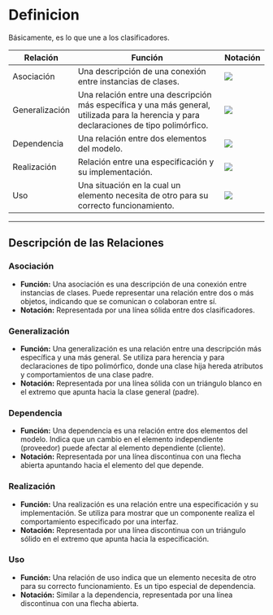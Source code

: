 

# Definicion

Básicamente, es lo que une a los clasificadores.

| Relación       | Función                                                                                                                                   | Notación                                                                                                                                                                                                                                    |
| -------------- | ----------------------------------------------------------------------------------------------------------------------------------------- | ------------------------------------------------------------------------------------------------------------------------------------------------------------------------------------------------------------------------------------------- |
| Asociación     | Una descripción de una conexión entre instancias de clases.                                                                               | ![](https://lh7-us.googleusercontent.com/docsz/AD_4nXd8_WpM9XqnxG6zYJIb2RftBNeHB-EFmZUj9PgaaFytKwaggieAnOwB3RkE1HY576tetO0Z3GBN_FyFY_frz7-3bOoWFWQu8Qma7qT7_Wi1xG-3gkip9Btl1vRDfVCU6ln0POi01maqDbeNF5s8Qf2qt1M?key=VReuh94fGGpJZLGsXsGdUQ)  |
| Generalización | Una relación entre una descripción más específica y una más general, utilizada para la herencia y para declaraciones de tipo polimórfico. | ![](https://lh7-us.googleusercontent.com/docsz/AD_4nXemxBTEEJbq1D7zjEzCCLxI_id_H_ZVeVinyUIbfMqMV3ez0FeieucMYtmgqMYzPI1_lNCMgoI7JD-3GInoFDmjnT7UValdA3vHs18DW2DJibpyvuubg9ypI58kfD6bEbg0uAy3XfSokTbqTdp3tcOrZpM?key=VReuh94fGGpJZLGsXsGdUQ)  |
| Dependencia    | Una relación entre dos elementos del modelo.                                                                                              | ![](https://lh7-us.googleusercontent.com/docsz/AD_4nXf3R67BO7xhV2am9R0ODphVMRdOHBnWHTtj7F5HpdQE7LwgeameD_mQVpfbm0gP2TehXTno4uxOOYK83x60atlTaz9TvPxX5mx3U3PfTJqfaRZhdnYZc10Qa1QdvvNG0kbDqZZVzA2l3MApmLfUJMhn-GD7?key=VReuh94fGGpJZLGsXsGdUQ) |
| Realización    | Relación entre una especificación y su implementación.                                                                                    | ![](https://lh7-us.googleusercontent.com/docsz/AD_4nXfmpe3Qh6mwswERiNrA7EpoLn-hQjr7-CTnc7X5g04I_KcdZg0r_nXv0gRKr9T33hiMeyK-t4jgOrIcmEuSoHdiRqCrvVN4vF3goQ6gLdlF6wR_d2V77vNJ6vpRvRBgM-kVp4PAjT-RbjDqdkUotdMytRfO?key=VReuh94fGGpJZLGsXsGdUQ) |
| Uso            | Una situación en la cual un elemento necesita de otro para su correcto funcionamiento.                                                    | ![](https://lh7-us.googleusercontent.com/docsz/AD_4nXebCtezQpNo-87Igx8D6T1-cNEhhONyN4gFcsg8UkRiJzHlZ44QIl0E8WDhQnjvvLD266vSn738S5H6l7mw2VMjUwP6AeNeP_btaE30imwfeb7LTQ66zLF1KtT5Yi_Bw3oUg9dTYlypQO6Er6D8mqO9ZEU?key=VReuh94fGGpJZLGsXsGdUQ)  |


----

## Descripción de las Relaciones

### Asociación
- **Función:** Una asociación es una descripción de una conexión entre instancias de clases. Puede representar una relación entre dos o más objetos, indicando que se comunican o colaboran entre sí.
- **Notación:** Representada por una línea sólida entre dos clasificadores.

### Generalización
- **Función:** Una generalización es una relación entre una descripción más específica y una más general. Se utiliza para herencia y para declaraciones de tipo polimórfico, donde una clase hija hereda atributos y comportamientos de una clase padre.
- **Notación:** Representada por una línea sólida con un triángulo blanco en el extremo que apunta hacia la clase general (padre).

### Dependencia
- **Función:** Una dependencia es una relación entre dos elementos del modelo. Indica que un cambio en el elemento independiente (proveedor) puede afectar al elemento dependiente (cliente).
- **Notación:** Representada por una línea discontinua con una flecha abierta apuntando hacia el elemento del que depende.

### Realización
- **Función:** Una realización es una relación entre una especificación y su implementación. Se utiliza para mostrar que un componente realiza el comportamiento especificado por una interfaz.
- **Notación:** Representada por una línea discontinua con un triángulo sólido en el extremo que apunta hacia la especificación.

### Uso
- **Función:** Una relación de uso indica que un elemento necesita de otro para su correcto funcionamiento. Es un tipo especial de dependencia.
- **Notación:** Similar a la dependencia, representada por una línea discontinua con una flecha abierta.
